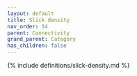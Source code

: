```yaml
---
layout: default
title: Slick density
nav_order: 14
parent: Connectivity
grand_parent: Category
has_children: false
---
```

{% include definitions/slick-density.md %}
